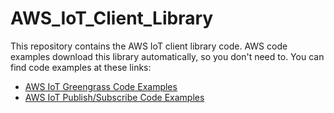 # AWS_IoT_Client_Library

This repository contains the AWS IoT client library code. AWS code examples download this library automatically, so you don't need to. You can find code examples at these links:

* [AWS IoT Greengrass Code Examples](https://github.com/cypresssemiconductorco/AWS_IoT_Greengrass_Code_Examples)
* [AWS IoT Publish/Subscribe Code Examples](https://github.com/cypresssemiconductorco/AWS_IoT_Publish_Subscribe_Code_Examples)
